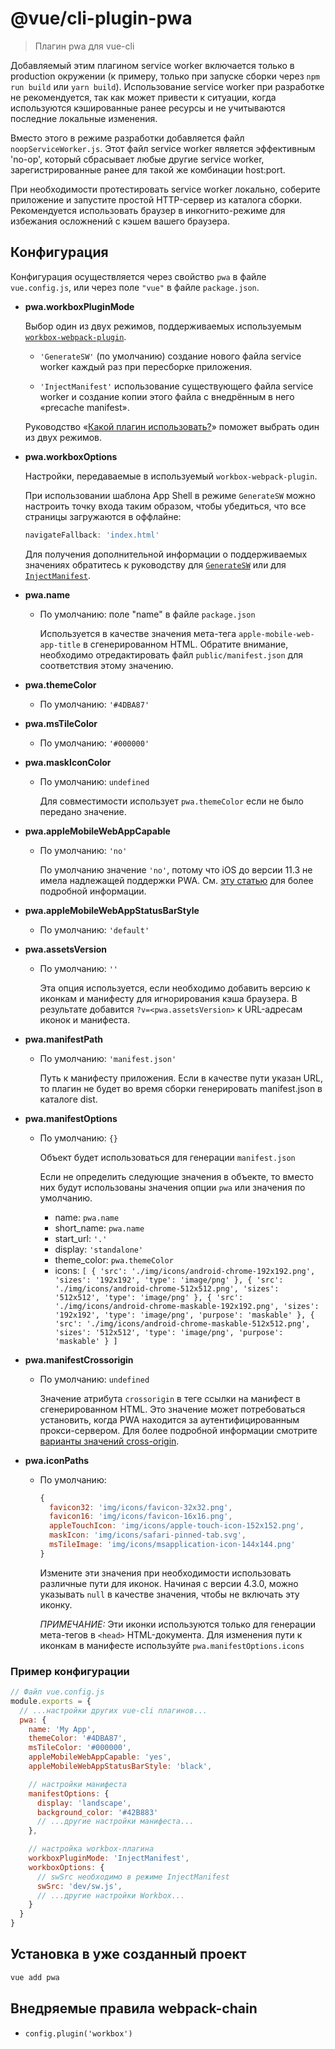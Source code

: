 # @vue/cli-plugin-pwa

> Плагин pwa для vue-cli

Добавляемый этим плагином service worker включается только в production окружении (к примеру, только при запуске сборки через `npm run build` или `yarn build`). Использование service worker при разработке не рекомендуется, так как может привести к ситуации, когда используются кэшированные ранее ресурсы и не учитываются последние локальные изменения.

Вместо этого в режиме разработки добавляется файл `noopServiceWorker.js`. Этот файл service worker является эффективным 'no-op', который сбрасывает любые другие service worker, зарегистрированные ранее для такой же комбинации host:port.

При необходимости протестировать service worker локально, соберите приложение и запустите простой HTTP-сервер из каталога сборки. Рекомендуется использовать браузер в инкогнито-режиме для избежания осложнений с кэшем вашего браузера.

## Конфигурация

Конфигурация осуществляется через свойство `pwa` в файле `vue.config.js`, или через поле `"vue"` в файле `package.json`.

- **pwa.workboxPluginMode**

  Выбор один из двух режимов, поддерживаемых используемым [`workbox-webpack-plugin`](https://developers.google.com/web/tools/workbox/modules/workbox-webpack-plugin).

  - `'GenerateSW'` (по умолчанию) создание нового файла service worker каждый раз при пересборке приложения.

  - `'InjectManifest'` использование существующего файла service worker и создание копии этого файла с внедрённым в него «precache manifest».

  Руководство «[Какой плагин использовать?](https://developers.google.com/web/tools/workbox/modules/workbox-webpack-plugin#which_plugin_to_use)» поможет выбрать один из двух режимов.

- **pwa.workboxOptions**

  Настройки, передаваемые в используемый `workbox-webpack-plugin`.

  При использовании шаблона App Shell в режиме `GenerateSW` можно настроить точку входа таким образом, чтобы убедиться, что все страницы загружаются в оффлайне:
  ```js
  navigateFallback: 'index.html'
  ```

  Для получения дополнительной информации о поддерживаемых значениях обратитесь к руководству для [`GenerateSW`](https://developers.google.com/web/tools/workbox/modules/workbox-webpack-plugin#full_generatesw_config) или для [`InjectManifest`](https://developers.google.com/web/tools/workbox/modules/workbox-webpack-plugin#full_injectmanifest_config).

- **pwa.name**

  - По умолчанию: поле "name" в файле `package.json`

    Используется в качестве значения мета-тега `apple-mobile-web-app-title` в сгенерированном HTML. Обратите внимание, необходимо отредактировать файл `public/manifest.json` для соответствия этому значению.

- **pwa.themeColor**

  - По умолчанию: `'#4DBA87'`

- **pwa.msTileColor**

  - По умолчанию: `'#000000'`

- **pwa.maskIconColor**

  - По умолчанию: `undefined`

    Для совместимости использует `pwa.themeColor` если не было передано значение.

- **pwa.appleMobileWebAppCapable**

  - По умолчанию: `'no'`

    По умолчанию значение `'no'`, потому что iOS до версии 11.3 не имела надлежащей поддержки PWA. См. [эту статью](https://medium.com/@firt/dont-use-ios-web-app-meta-tag-irresponsibly-in-your-progressive-web-apps-85d70f4438cb) для более подробной информации.

- **pwa.appleMobileWebAppStatusBarStyle**

  - По умолчанию: `'default'`

- **pwa.assetsVersion**

  - По умолчанию: `''`

    Эта опция используется, если необходимо добавить версию к иконкам и манифесту для игнорирования кэша браузера. В результате добавится `?v=<pwa.assetsVersion>` к URL-адресам иконок и манифеста.

- **pwa.manifestPath**

  - По умолчанию: `'manifest.json'`

    Путь к манифесту приложения. Если в качестве пути указан URL, то плагин не будет во время сборки генерировать manifest.json в каталоге dist.

- **pwa.manifestOptions**

  - По умолчанию: `{}`

    Объект будет использоваться для генерации `manifest.json`

    Если не определить следующие значения в объекте, то вместо них будут использованы значения опции `pwa` или значения по умолчанию.
      - name: `pwa.name`
      - short_name: `pwa.name`
      - start_url: `'.'`
      - display: `'standalone'`
      - theme_color: `pwa.themeColor`
      - icons: `[
                  {
                    'src': './img/icons/android-chrome-192x192.png',
                    'sizes': '192x192',
                    'type': 'image/png'
                  },
                  {
                    'src': './img/icons/android-chrome-512x512.png',
                    'sizes': '512x512',
                    'type': 'image/png'
                  },
                  {
                    'src': './img/icons/android-chrome-maskable-192x192.png',
                    'sizes': '192x192',
                    'type': 'image/png',
                    'purpose': 'maskable'
                  },
                  {
                    'src': './img/icons/android-chrome-maskable-512x512.png',
                    'sizes': '512x512',
                    'type': 'image/png',
                    'purpose': 'maskable'
                  }
                ]`

- **pwa.manifestCrossorigin**

  - По умолчанию: `undefined`

    Значение атрибута `crossorigin` в теге ссылки на манифест в сгенерированном HTML. Это значение может потребоваться установить, когда PWA находится за аутентифицированным прокси-сервером. Для более подробной информации смотрите [варианты значений cross-origin](https://developer.mozilla.org/en-US/docs/Web/HTML/Element/link#attr-crossorigin).

- **pwa.iconPaths**

  - По умолчанию:

    ```js
    {
      favicon32: 'img/icons/favicon-32x32.png',
      favicon16: 'img/icons/favicon-16x16.png',
      appleTouchIcon: 'img/icons/apple-touch-icon-152x152.png',
      maskIcon: 'img/icons/safari-pinned-tab.svg',
      msTileImage: 'img/icons/msapplication-icon-144x144.png'
    }
    ```

    Измените эти значения при необходимости использовать различные пути для иконок. Начиная с версии 4.3.0, можно указывать `null` в качестве значения, чтобы не включать эту иконку.

    *ПРИМЕЧАНИЕ:* Эти иконки используются только для генерации мета-тегов в `<head>` HTML-документа. Для изменения пути к иконкам в манифесте используйте `pwa.manifestOptions.icons`

### Пример конфигурации

```js
// Файл vue.config.js
module.exports = {
  // ...настройки других vue-cli плагинов...
  pwa: {
    name: 'My App',
    themeColor: '#4DBA87',
    msTileColor: '#000000',
    appleMobileWebAppCapable: 'yes',
    appleMobileWebAppStatusBarStyle: 'black',

    // настройки манифеста
    manifestOptions: {
      display: 'landscape',
      background_color: '#42B883'
      // ...другие настройки манифеста...
    },

    // настройка workbox-плагина
    workboxPluginMode: 'InjectManifest',
    workboxOptions: {
      // swSrc необходимо в режиме InjectManifest
      swSrc: 'dev/sw.js',
      // ...другие настройки Workbox...
    }
  }
}
```

## Установка в уже созданный проект

```sh
vue add pwa
```

## Внедряемые правила webpack-chain

- `config.plugin('workbox')`
